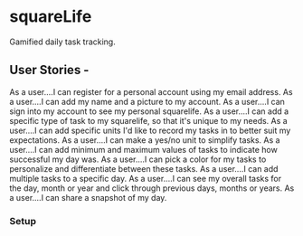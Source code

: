 # squareLife

Gamified daily task tracking.

## User Stories -

As a user....I can register for a personal account using my email address.
As a user....I can add my name and a picture to my account.
As a user....I can sign into my account to see my personal squarelife.
As a user....I can add a specific type of task to my squarelife, so that it's unique to my needs.
As a user....I can add specific units I'd like to record my tasks in to better suit my expectations.
As a user....I can make a yes/no unit to simplify tasks.
As a user....I can add minimum and maximum values of tasks to indicate how successful my day was.
As a user....I can pick a color for my tasks to personalize and differentiate between these tasks.
As a user....I can add multiple tasks to a specific day.
As a user....I can see my overall tasks for the day, month or year and click through previous days, months or years.
As a user....I can share a snapshot of my day.

### Setup
